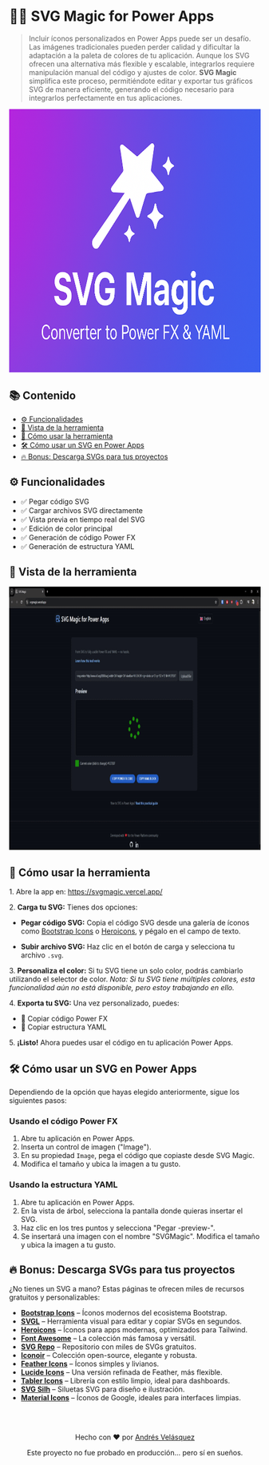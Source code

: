 <h1>🧙‍♂️ SVG Magic for Power Apps</h1>

<blockquote>
  Incluir íconos personalizados en Power Apps puede ser un desafío. Las imágenes tradicionales pueden perder calidad y dificultar la adaptación a la paleta de colores de tu aplicación. Aunque los SVG ofrecen una alternativa más flexible y escalable, integrarlos requiere manipulación manual del código y ajustes de color. <strong>SVG Magic</strong> simplifica este proceso, permitiéndote editar y exportar tus gráficos SVG de manera eficiente, generando el código necesario para integrarlos perfectamente en tus aplicaciones.
</blockquote>

<div align="center">
  <a href="https://svgmagic.vercel.app"  target="_blank">
    <img src="assets/SVGMagicIconCut.png" width="717" height="527" alt="SVG Magic for Power Apps" />  
  </a>
</div>



<h2>📚 Contenido</h2>
<ul>
  <li><a href="#funcionalidades">⚙️ Funcionalidades</a></li>
  <li><a href="#vista-de-la-herramienta">📸 Vista de la herramienta</a></li>
  <li><a href="#cómo-usar-la-herramienta">🚀 Cómo usar la herramienta</a></li>
  <li><a href="#cómo-usar-un-svg-en-power-apps">🛠️ Cómo usar un SVG en Power Apps</a></li>
  <li><a href="#descarga-svgs-para-tus-proyectos">🔥 Bonus: Descarga SVGs para tus proyectos</a></li>
</ul>

<h2 id="funcionalidades">⚙️ Funcionalidades</h2>
<ul>
  <li>✅ Pegar código SVG</li>
  <li>✅ Cargar archivos SVG directamente</li>
  <li>✅ Vista previa en tiempo real del SVG</li>
  <li>✅ Edición de color principal</li>
  <li>✅ Generación de código Power FX</li>
  <li>✅ Generación de estructura YAML</li>
</ul>

<h2 id="vista-de-la-herramienta">📸 Vista de la herramienta</h2>
<div align="center">
    <img src="assets/SVGMagicScreen.gif" width="936" height="527" alt="SVG Magic for Power Apps" />  
</div>
<h2 id="cómo-usar-la-herramienta">🚀 Cómo usar la herramienta</h2>

<p>1. Abre la app en: <a href="https://svgmagic.vercel.app/">https://svgmagic.vercel.app/</a></p>

<p>2. <strong>Carga tu SVG:</strong> Tienes dos opciones:</p>

<ul>
  <li>
    <strong>Pegar código SVG:</strong> Copia el código SVG desde una galería de íconos como 
    <a href="https://icons.getbootstrap.com/" target="_blank">Bootstrap Icons</a> o 
    <a href="https://heroicons.com/" target="_blank">Heroicons</a>, y pégalo en el campo de texto.
  </li>
</ul>




<ul>
  <li>
    <strong>Subir archivo SVG:</strong> Haz clic en el botón de carga y selecciona tu archivo <code>.svg</code>.
  </li>
</ul>




<p>3. <strong>Personaliza el color:</strong> Si tu SVG tiene un solo color, podrás cambiarlo utilizando el selector de color. 
<em>Nota: Si tu SVG tiene múltiples colores, esta funcionalidad aún no está disponible, pero estoy trabajando en ello.</em></p>





<p>4. <strong>Exporta tu SVG:</strong> Una vez personalizado, puedes:</p>


<ul>
  <li>💾 Copiar código Power FX</li>
  <li>💾 Copiar estructura YAML</li>
</ul>




<p>5. <strong>¡Listo!</strong> Ahora puedes usar el código en tu aplicación Power Apps.</p>



<h2 id="cómo-usar-un-svg-en-power-apps">🛠️ Cómo usar un SVG en Power Apps</h2>
<p>Dependiendo de la opción que hayas elegido anteriormente, sigue los siguientes pasos:</p>

<h3>Usando el código Power FX</h3>
<ol>
  <li>Abre tu aplicación en Power Apps.</li>
  <li>Inserta un control de imagen ("Image").</li>
  <li>En su propiedad <code>Image</code>, pega el código que copiaste desde SVG Magic.</li>
  <li>Modifica el tamaño y ubica la imagen a tu gusto.</li>
</ol>

<h3>Usando la estructura YAML</h3>
<ol>
  <li>Abre tu aplicación en Power Apps.</li>
  <li>En la vista de árbol, selecciona la pantalla donde quieras insertar el SVG.</li>
  <li>Haz clic en los tres puntos y selecciona "Pegar -preview-".</li>
  <li>Se insertará una imagen con el nombre "SVGMagic". Modifica el tamaño y ubica la imagen a tu gusto.</li>
</ol>

<h2 id="descarga-svgs-para-tus-proyectos">🔥 Bonus: Descarga SVGs para tus proyectos</h2>
<p>¿No tienes un SVG a mano? Estas páginas te ofrecen miles de recursos gratuitos y personalizables:</p>
<ul>
  <li><a href="https://icons.getbootstrap.com/" target="_blank"><strong>Bootstrap Icons</strong></a> – Íconos modernos del ecosistema Bootstrap.</li>
  <li><a href="https://svgl.app/" target="_blank"><strong>SVGL</strong></a> – Herramienta visual para editar y copiar SVGs en segundos.</li>
  <li><a href="https://heroicons.com/" target="_blank"><strong>Heroicons</strong></a> – Íconos para apps modernas, optimizados para Tailwind.</li>
  <li><a href="https://fontawesome.com/icons" target="_blank"><strong>Font Awesome</strong></a> – La colección más famosa y versátil.</li>
  <li><a href="https://www.svgrepo.com/" target="_blank"><strong>SVG Repo</strong></a> – Repositorio con miles de SVGs gratuitos.</li>
  <li><a href="https://iconoir.com/" target="_blank"><strong>Iconoir</strong></a> – Colección open-source, elegante y robusta.</li>
  <li><a href="https://feathericons.com/" target="_blank"><strong>Feather Icons</strong></a> – Íconos simples y livianos.</li>
  <li><a href="https://lucide.dev/" target="_blank"><strong>Lucide Icons</strong></a> – Una versión refinada de Feather, más flexible.</li>
  <li><a href="https://tabler.io/icons" target="_blank"><strong>Tabler Icons</strong></a> – Librería con estilo limpio, ideal para dashboards.</li>
  <li><a href="https://www.svgsilh.com/" target="_blank"><strong>SVG Silh</strong></a> – Siluetas SVG para diseño e ilustración.</li>
  <li><a href="https://fonts.google.com/icons" target="_blank"><strong>Material Icons</strong></a> – Íconos de Google, ideales para interfaces limpias.</li>
</ul>

<br>
<br>
<div align="center">
  <p>Hecho con ❤️ por <a href="https://github.com/sirbate">Andrés Velásquez</a></p>
  <p>Este proyecto no fue probado en producción... pero sí en sueños.</p>
</div>
